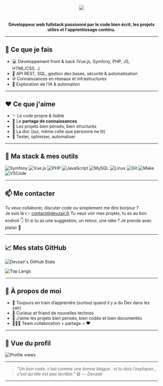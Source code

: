 #
<p align="center">
  <img src="https://github.com/user-attachments/assets/2a885991-1057-4a66-ba02-a8ee776b070d" />
</p>

#
<p align="center">
  <strong>Développeur web fullstack passionné par le code bien écrit, les projets utiles et l'apprentissage continu.</strong>
</p>

---

## 🚀 Ce que je fais

- 💻 Développement front & back (Vue.js, Symfony, PHP, JS, HTML/CSS…)
- 🔧 API REST, SQL, gestion des bases, sécurité & automatisation
- 🌐 Connaissances en réseaux et infrastructures
- 🧠 Exploration de l’IA & automation

---

## ❤️ Ce que j'aime

- ✨ Le code propre & lisible
- 🤝 Le **partage de connaissances**
- 🧩 Les projets bien pensés, bien structurés
- 📖 La doc (oui, même celle que personne ne lit)
- 🧪 Tester, optimiser, automatiser

---

## 🔧 Ma stack & mes outils

![Symfony](https://img.shields.io/badge/-Symfony-000?style=flat&logo=symfony&logoColor=white)
![Vue.js](https://img.shields.io/badge/-Vue.js-42b883?style=flat&logo=vue.js&logoColor=white)
![PHP](https://img.shields.io/badge/-PHP-777bb3?style=flat&logo=php&logoColor=white)
![JavaScript](https://img.shields.io/badge/-JavaScript-f7df1e?style=flat&logo=javascript&logoColor=black)
![MySQL](https://img.shields.io/badge/-MySQL-00758f?style=flat&logo=mysql&logoColor=white)
![Linux](https://img.shields.io/badge/-Linux-fcc624?style=flat&logo=linux&logoColor=black)
![Git](https://img.shields.io/badge/-Git-f05032?style=flat&logo=git&logoColor=white)
![Make](https://img.shields.io/badge/-Make-000000?style=flat&logo=make&logoColor=white)
![VSCode](https://img.shields.io/badge/-VSCode-007ACC?style=flat&logo=visual-studio-code&logoColor=white)

---

## 📫 Me contacter

Tu veux collaborer, discuter code ou simplement me dire bonjour ?  
Je suis là 👉 contact@devzair.fr
Tu veux voir mes projets, tu es au bon endroit 👇 
Et si tu as une suggestion, un retour, une idée ? Je prends avec plaisir 🙌

---

## 📈 Mes stats GitHub

![Devzair's GitHub Stats](https://github-readme-stats.vercel.app/api?username=Devzair-Officiel&show_icons=true&theme=github_dark&hide_title=true&count_private=true)
  
![Top Langs](https://github-readme-stats.vercel.app/api/top-langs/?username=Devzair-Officiel&layout=compact&theme=github_dark)

---

## 💬 À propos de moi

- 🌱 Toujours en train d’apprendre (surtout quand il y a du Dev dans les zair)
- 🧠 Curieux et friand de nouvelles technos
- 🧩 J’aime les projets bien pensés, bien codés et bien documentés
- 🧑‍🤝‍🧑 Team collaboration + partage = ❤️

---

## 👀 Vue du profil

![Profile views](https://komarev.com/ghpvc/?username=Devzair-Officiel&style=flat-square&color=blue)

---

> _"Un bon code, c’est comme une bonne blague : si tu dois l’expliquer… c’est qu’elle est pas terrible."_ 😄
> _— Devzair_

---

